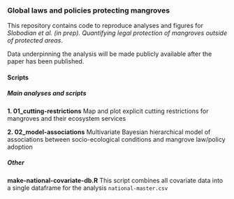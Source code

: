 ### Global laws and policies protecting mangroves

This repository contains code to reproduce analyses and figures for *Slobodian et al. (in prep). Quantifying legal protection of mangroves outside of protected areas*.

Data underpinning the analysis will be made publicly available after the paper has been published.

#### Scripts

##### Main analyses and scripts

**1. 01_cutting-restrictions** Map and plot explicit cutting restrictions for mangroves and their ecosystem services

**2. 02_model-associations** Multivariate Bayesian hierarchical model of associations between socio-ecological conditions and mangrove law/policy adoption

##### Other

**make-national-covariate-db.R** This script combines all covariate data into a single dataframe for the analysis `national-master.csv`

